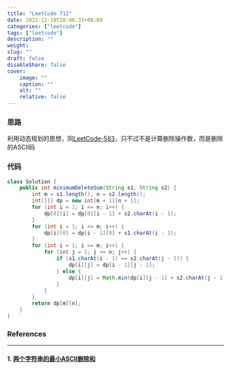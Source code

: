 ```yaml
---
title: "LeetCode 712"
date: 2022-12-10T20:40:33+08:00
categories: ["leetcode"]
tags: ["leetcode"]
description: ""
weight:
slug: ""
draft: false
disableShare: false
cover:
    image: ""
    caption: ""
    alt: ""
    relative: false
---
```


### 思路

利用动态规划的思想，同[LeetCode-583](https://blog.zhangmengyang.tk/posts/leetcode/leetcode-583/)，只不过不是计算删除操作数，而是删除的ASCII码

### 代码

```java
class Solution {
    public int minimumDeleteSum(String s1, String s2) {
        int m = s1.length(), n = s2.length();
        int[][] dp = new int[m + 1][n + 1];
        for (int i = 1; i <= n; i++) {
            dp[0][i] = dp[0][i - 1] + s2.charAt(i - 1);
        }
        for (int i = 1; i <= m; i++) {
            dp[i][0] = dp[i - 1][0] + s1.charAt(i - 1);
        }
        for (int i = 1; i <= m; i++) {
            for (int j = 1; j <= n; j++) {
                if (s1.charAt(i - 1) == s2.charAt(j - 1)) {
                    dp[i][j] = dp[i - 1][j - 1];
                } else {
                    dp[i][j] = Math.min(dp[i][j - 1] + s2.charAt(j - 1), dp[i - 1][j] + s1.charAt(i - 1));
                }
            }
        }
        return dp[m][n];
    }
}
```

### References

---

#### 1. [两个字符串的最小ASCII删除和](https://leetcode.cn/problems/minimum-ascii-delete-sum-for-two-strings/)
